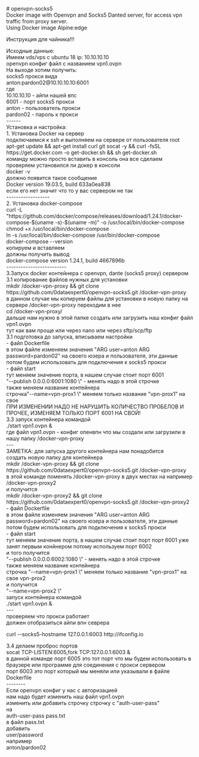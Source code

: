 <!-- #######  YAY, I AM THE SOURCE EDITOR! #########-->
<p># openvpn-socks5<br />Docker image with Openvpn and Socks5 Danted server, for access vpn traffic from proxy server.<br />Using Docker image Alpine:edge<br /></p>
<p>Инструкция для чайника!!!</p>
<p>Исходные данные:<br />Имеем vds/vps с ubuntu 18 ip: 10.10.10.10<br />openvpn конфиг файл с названием vpn1.ovpn<br />На выходе хотим получить:<br />socks5 прокси вида<br />anton:pardon02@10.10.10.10:6001<br />где<br />10.10.10.10 - айпи нашей впс<br />6001 - порт socks5 прокси<br />anton - пользователь прокси<br />pardon02 - пароль к прокси<br />------<br />Установка и настройка:<br />1. Установка Docker на сервер<br />подключаемся к ssh и выполняем на сервере от пользователя root<br />apt-get update &amp;&amp; apt-get install curl git socat -y &amp;&amp; curl -fsSL https://get.docker.com -o get-docker.sh &amp;&amp; sh get-docker.sh<br />команду можно просто вставить в консоль она все сделаем<br />проверяем установился ли докер в консоли<br />docker -v<br />должно появится такое сообщение<br />Docker version 19.03.5, build 633a0ea838<br />если его нет значит что то у вас сервером не так<br />------------------<br />2. Установка docker-compose<br />curl -L "https://github.com/docker/compose/releases/download/1.24.1/docker-compose-$(uname -s)-$(uname -m)" -o /usr/local/bin/docker-compose<br />chmod +x /usr/local/bin/docker-compose<br />ln -s /usr/local/bin/docker-compose /usr/bin/docker-compose<br />docker-compose --version<br />копируем и вставляем<br />должны получить вывод<br />docker-compose version 1.24.1, build 4667896b<br />-------------------------<br />3.Запуск docker контейнера с openvpn, dante (socks5 proxy) сервером<br />3.1 копирование файлов нужных для установки<br />mkdir /docker-vpn-proxy &amp;&amp; git clone https://github.com/0dataexpert0/openvpn-socks5.git /docker-vpn-proxy<br />в данном случае мы копируем файлы для установки в новую папку на сервере /docker-vpn-proxy переходим в нее<br />cd /docker-vpn-proxy/<br />дальше нам нужно в этой папке создать или загрузить наш конфиг файл vpn1.ovpn<br />тут как вам проще или через nano или через sftp/scp/ftp<br />3.1 подготовка до запуска, вписываем настройки<br />- файл Dockerfile <br />в этом файле изменяем значения "ARG user=anton ARG password=pardon02" на своего юзера и пользователя, эти данные потом будем использовать для подключения к socks5 прокси<br />- файл start <br />тут меняем значение порта, в нашем случае стоит порт 6001<br />"--publish 0.0.0.0:6001:1080 \" - менять надо в этой строчке<br />также меняем название контейнера<br />строчка"--name=vpn-prox1 \" меняем только название "vpn-prox1" на свое<br />ПРИ ИЗМЕНЕНИИ НАДО НЕ НАРУШИТЬ КОЛИЧЕСТВО ПРОБЕЛОВ И ПРОЧЕЕ, ИЗМЕНЯЕМ ТОЛЬКО ПОРТ 6001 НА СВОЙ!<br />3.3 запуск контейнера командой<br />./start vpn1.ovpn &amp;<br />где файл vpn1.ovpn - конфиг опенвпн что мы создали или загрузили в нашу папку /docker-vpn-proxy<br />---<br />ЗАМЕТКА: для запуска другого контейнера нам понадобится<br />создать новую папку для контейнера<br />mkdir /docker-vpn-proxy &amp;&amp; git clone https://github.com/0dataexpert0/openvpn-socks5.git /docker-vpn-proxy<br />в этой команде поменять /docker-vpn-proxy в двух местах на например /docker-vpn-proxy2<br />и получится<br />mkdir /docker-vpn-proxy2 &amp;&amp; git clone https://github.com/0dataexpert0/openvpn-socks5.git /docker-vpn-proxy2<br />- файл Dockerfile <br />в этом файле изменяем значения "ARG user=anton ARG password=pardon02" на своего юзера и пользователя, эти данные потом будем использовать для подключения к socks5 прокси<br />- файл start <br />тут меняем значение порта, в нашем случае стоит порт порт 6001 уже занят первым конйнером потому используем порт 6002<br />и того получится<br />"--publish 0.0.0.0:6002:1080 \" - менять надо в этой строчке<br />также меняем название контейнера<br />строчка "--name=vpn-prox1 \" меняем только название "vpn-prox1" на свое vpn-prox2<br />и получится<br />"--name=vpn-prox2 \"<br />запуск контейнера командой<br />./start vpn1.ovpn &amp;<br />---<br />проверяем что прокси работает<br />должен отобразиться айпи впн севрера</p>
<p>curl --socks5-hostname 127.0.0.1:6003 http://ifconfig.io</p>
<p>3.4 делаем проброс портов<br />socat TCP-LISTEN:6005,fork TCP:127.0.0.1:6003 &amp;<br />в данной команде порт 6005 это тот порт что мы будем использовать в браузере или программе для соединения с прокси сервером<br />порт 6003 это порт который мы меняли или указывали в файле Dockerfile<br />--------<br /> Если openvpn конфиг у нас с авторизацией<br /> нам надо будет изменить наш файл vpn1.ovpn<br /> изменить или добавить строчку строчку с "auth-user-pass"<br /> на <br />auth-user-pass pass.txt<br /> в файл pass.txt<br /> добавить <br /> user/password<br /> например<br /> anton/pardon02<br /> <br /></p>
